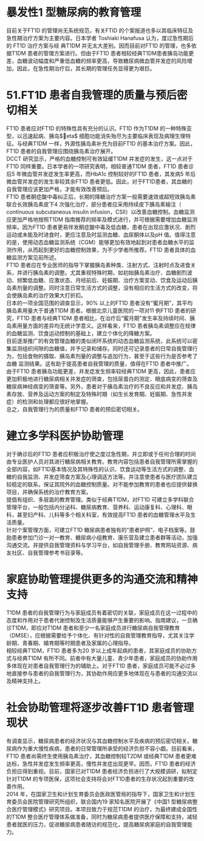 # 暴发性1 型糖尿病的教育管理  
目前关于FT1D 的管理尚无系统规范，有关FTID 的个案报道也多以其临床特征及急性期治疗方案为主要内容。日本学者 Toshiaki Hanafusa  认为，度过急性期后的 FT1D  治疗方案与经 典T1DM 并无太大差别。因而目前对FT1D 的管理，也多依据T1DM 患者的管理方案进行。但由于FT1D 患者相较经典T1DM患者胰岛功能更差，血糖波动幅度和严重低血糖的频率更高，导致糖尿病微血管并发症的风险增加，因此，在急性期治疗后，其长期的管理任务显得更为艰巨。  
# 51.FT1D 患者自我管理的质量与预后密切相关  
FT1D 患者应对FT1D 的特殊性具有充分的认识。FT1D 作为T1DM 的一种特殊亚型，以迅速起病、胰岛$eta$ 细胞功能消失殆尽为主要临床表现及病理生理特征。与经典T1DM 一样，外源性胰岛素补充为目前FT1D 的基本治疗方案。因此，FT1D 患者的自我管理应围绕胰岛素治疗展开。  
DCCT 研究显示，严格的血糖控制可有效延缓T1DM 并发症的发生，这一点对于FT1D 同样重要。日本学者的一项研究表明，相较普通T1DM 患者，FT1D 患者诊后5 年微血管并发症发生率更高，而HbA1c 控制较好的FT1D 患者，其发病5 年后微血管并发症的发生率较其余FT1D 患者更低。因此，对于FT1D患者，其血糖的自我管理应该更加严格，才能有效改善预后。  
FT1D 患者酮症酸中毒纠正后，长期的降糖治疗方案一般需要速效或超短效胰岛素联合长效胰岛素皮下4 次强化治疗，部分患者应采用持续皮下胰岛素输注（ continuous subcutaneous insulin  infusion，CSII）以改善血糖控制。血糖监测应更加严格地按照T1DM 指南推荐的频率及模式进行，并可根据需要增加血糖监测频率。因为FT1D 患者更易伴发酮症酸中毒及低血糖，患者在出现应激状况、剧烈运动或未能及时进食时，更应注意及时监测血糖、血尿酮体以及pH 值。值得注意的是，使用动态血糖监测系统（CGM）能够更加有效地起到对患者血糖水平的监测作用，从而起到更好的血糖控制效果，为不少学者所推荐。FT1D 患者具体的血糖监测方案见前所述。  
FT1D 患者应在专业医师的指导下掌握胰岛素种类、注射方式、注射时点及进食关系，并进行胰岛素的调整。尤其重视特殊时期，如初始胰岛素治疗、血糖剧烈波动、频繁低血糖、应激状态、月经前后、妊娠期、治疗方案变动、饮食及运动后胰岛素剂量的调整。同时注意日常生活方式的调整，没有相应的生活方式的改变，将会使胰岛素的治疗效果大打折扣。  
日本的一项全国范围的调查显示，$90\%$ 以上的FT1D 患者没有“蜜月期”，其平均胰岛素用量大于普通T1DM 患者。根据北京儿童医院的一项对11 例FT1D 患者的研究，FT1D 患者与经典T1DM 患者相比，在治疗后“蜜月期”发生率及持续时间、胰岛素用量方面的差异均无统计学意义。这样看来，FT1D 患者胰岛素调整应在规律的血糖监测、饮食运动控制的基础上，建立个体化的降糖方案。  
目前逐渐推广的有效管理血糖的类似闭环系统的动态血糖监测系统，此系统可以密集监测组织间隙的血糖值，并予记录和储存。同时还可记录患者的日常自我管理行为，包括食物的摄取、胰岛素剂量的调整与追加行为，甚至于这些行为是否参考了血糖 监测结果。这有助于提高患者自我管理的质量，值得在FT1D 患者中推广。  
由于FT1D 患者胰岛功能更差，并发症发生频率较经典T1DM 更高，因此，患者应更加积极地进行糖尿病相关并发症的筛查，包括尿蛋白的测定、眼底病变的筛查及糖尿病神经病变的筛查等。另外，患者对于胰岛素治疗的不良反应和并发症、胰岛素存放、营养及运动方案的制定及特殊时期（如生长发育期、妊娠期、急性并发症）的检测和处理都应很好地掌握。  
总之，自我管理行为的质量和FT1D 患者的预后密切相关。  
#  建立多学科医护协助管理  
对于确诊后的FT1D 患者应积极治疗使之度过急性期，并立即或于任何合理的时间由专业医护人员对其进行糖尿病相关教育。教育内容包括患者自我管理所需掌握的全部内容，如FT1D基本情况及其特殊性的认识、饮食运动等生活方式的调整、血糖的自我监测、并发症筛查方案及心理调适方法等。并注意使患者与医疗团队建立较稳定的联系，保证其院外的血糖控制质量。对不能参加教育的患者也应提供替换项目，并确保系统的治疗教育方案。  
提倡有组织、多层面的教育管理。类似于经典T1DM，对FT1D 可建立多学科联合管理平台，一般包括内分泌科、糖尿病教育、营养科、运动康复科、心理科、眼科，甚至妇产科、儿科等多个相关科室，有效提高FT1D 患者的血糖管理水平及生活质量。  
针对个案管理方面，可建立FT1D 糖尿病患者独有的“患者护照”、电子档案等。鼓励患者参加门诊一对一教育、糖尿病小组教育、康乐营及建立患者群等活动，加强沟通交流。并提供自我管理资料与学习平台，如自我管理手册、教育网站资源、病友社区、自我管理参考书目录等。  
#  家庭协助管理提供更多的沟通交流和精神支持  
T1DM 患者的自我管理行为与家庭成员有着密切的关联，家庭成员在这一过程中的态度和作用对于患者代谢控制及生活质量能够产生重要的影响。指南建议，一旦确诊T1DM，即应对T1DM 患者和至少一名家庭成员进行糖尿病自我管理教育（DMSE），应根据需要给予个体化、有针对性的自我管理教育指导，尤其关注学龄期、青春期、婚育期等时期患者及家属的心理指导。  
相较经典T1DM，FT1D 患者多为20 岁以上成年起病的患者，其家庭成员的协助方式与经典T1DM 有所不同。前者中有大量儿童、青少年患者，家庭成员的协助作用多体现在对患者自我管理行为的辅助上。对于FT1D 患者，家庭成员可能不必过多地直接参与患者的自我管理行为，其协助作用应更多地体现在与患者的沟通交流以及精神支持上。  
#  社会协助管理将逐步改善FT1D 患者管理现状  
有调查显示，糖尿病患者的经济状况与其血糖控制水平及疾病的预后密切相关。糖尿病作为重大慢性疾病，患者的日常管理所承受的经济负担不容小觑。目前看来，FT1D 患者尚需终生使用胰岛素治疗，其血糖控制较T2DM 或经典T1DM 患者更难达标，急性并发症发生频率更高，慢性并发症出现更早。因而，FT1D 患者的经济负担应得到重视。目前，国家已对T1DM 患者经济负担进行了大规模调研，拟制定针对T1DM 的专项医保，这项社会支持将会对FT1D患者的生存状况起到重要的改善作用。  
2014 年，在国家卫生和计划生育委员会医政医管局的指导下，国家卫生和计划生育委员会医院管理研究所组织，联合国内19 家知名医院开展了《中国1 型糖尿病整合医疗管理模式》研究项目。本项目致力于规范T1DM 的治疗，为最终建成全国性的T1DM 整合医疗管理体系做准备，同时为糖尿病患者提供医疗保障和支持，减轻患者就医的压力，促进糖尿病患者随访的规范化，提高糖尿病家庭的自我管理能力。  
